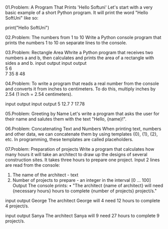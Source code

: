 01.Problem: A Program That Prints 'Hello Softuni'
Let's start with a very basic example of a short Python program. It will print the word "Hello SoftUni" like so:
 
 print("Hello SoftUni")
 
02.Problem: The numbers from 1 to 10
Write a Python console program that prints the numbers 1 to 10 on separate lines to the console.

03.Problem: Rectangle Area
Whrite a Python program that receives two numbers a and b, then calculates and prints the area of a rectangle with sides a and b.
input	output   input	output    
5               6    
7	    35        8    48

04.Problem: To write a program that reads a real number from the console and converts it from inches to centimeters. 
To do this, multiply inches by 2.54 (1 inch = 2.54 centimeters).

input output  input output
5	    12.7    7    17.78

05.Problem: Greeting by Name
Let's write a program that asks the user for their name and salutes them with the text "Hello, {name}!".

06.Problem: Concatenating Text and Numbers
When printing text, numbers and other data, we can concatenate them by using templates {0}, {1}, {2}, etc. 
In programming, these templates are called placeholders.

07.Problem: Preparation of projects
Write a program that calculates how many hours it will take an architect to draw up the designs of several construction sites. It takes three hours to prepare one project.
Input
2 lines are read from the console:
1. The name of the architect - text
2. Number of projects to prepare - an integer in the interval [0 … 100]
Output
The console prints:
• "The architect {name of architect} will need {necessary hours} hours to complete {number of projects} project/s."

input        output
George       The architect George will 
4            need 12 hours to complete
             4 project/s.

input        output
Sanya        The architect Sanya will
9            need 27 hours to complete
             9 project/s.




